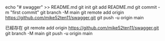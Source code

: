 echo "# swagger" >> README.md
git init
git add README.md
git commit -m "first commit"
git branch -M main
git remote add origin https://github.com/mike52ten11/swagger.git
git push -u origin main

已經存在
git remote add origin https://github.com/mike52ten11/swagger.git
git branch -M main
git push -u origin main